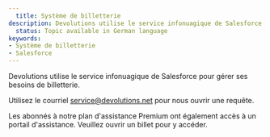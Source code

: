 ```yaml
---
  title: Système de billetterie
description: Devolutions utilise le service infonuagique de Salesforce pour gérer ses besoins de billetterie. Utilisez le courriel service@devolutions.net pour nous ouvrir une requête.
  status: Topic available in German language
keywords:
- Système de billetterie
- Salesforce
---
```

Devolutions utilise le service infonuagique de Salesforce pour gérer ses besoins de billetterie.  

Utilisez le courriel [service@devolutions.net](mailto:service@devolutions.net) pour nous ouvrir une requête.  

Les abonnés à notre plan d'assistance Premium ont également accès à un portail d'assistance. Veuillez ouvrir un billet pour y accéder.
